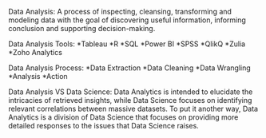 Data Analysis:
    A process of inspecting, cleansing, transforming and modeling data with the goal of discovering useful information, informing conclusion and supporting decision-making.

Data Analysis Tools:
    *Tableau
    *R
    *SQL
    *Power BI
    *SPSS
    *QlikQ
    *Zulia
    *Zoho Analytics

Data Analysis Process:
    *Data Extraction
    *Data Cleaning
    *Data Wrangling
    *Analysis
    *Action

Data Analysis VS Data Science:
    Data Analytics is intended to elucidate the intricacies of retrieved insights, while Data Science focuses on identifying relevant correlations between massive datasets. To put it another way, Data Analytics is a division of Data Science that focuses on providing more detailed responses to the issues that Data Science raises.


```python

```
